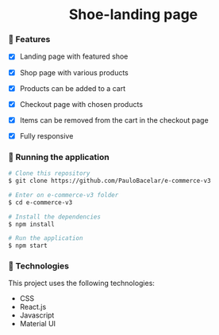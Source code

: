 
<h1 align="center">
   Shoe-landing page
</h1>

### 📎 Features 

- [x] Landing page with featured shoe
- [x] Shop page with various products
- [x] Products can be added to a cart
- [x] Checkout page with chosen products
- [x] Items can be removed from the cart in the checkout page
- [x] Fully responsive


### 📗 Running the application

```bash
# Clone this repository
$ git clone https://github.com/PauloBacelar/e-commerce-v3

# Enter on e-commerce-v3 folder
$ cd e-commerce-v3

# Install the dependencies
$ npm install

# Run the application
$ npm start
```

### 🚀 Technologies

This project uses the following technologies:

- CSS
- React.js
- Javascript
- Material UI


